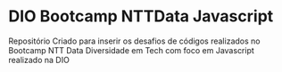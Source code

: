 # DIO Bootcamp NTTData Javascript
Repositório Criado para inserir os desafios de códigos realizados no Bootcamp NTT Data Diversidade em Tech com foco em Javascript realizado na DIO
